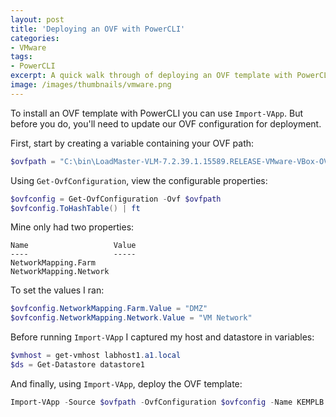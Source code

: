 ```yaml
---
layout: post
title: 'Deploying an OVF with PowerCLI'
categories:
- VMware
tags:
- PowerCLI
excerpt: A quick walk through of deploying an OVF template with PowerCLI.
image: /images/thumbnails/vmware.png
---
```


To install an OVF template with PowerCLI you can use `Import-VApp`. But before you do, you'll need to update our OVF configuration for deployment.

First, start by creating a variable containing your OVF path:
``` powershell
$ovfpath = "C:\bin\LoadMaster-VLM-7.2.39.1.15589.RELEASE-VMware-VBox-OVF-FREE.ovf"
```

Using `Get-OvfConfiguration`, view the configurable properties:
``` powershell
$ovfconfig = Get-OvfConfiguration -Ovf $ovfpath
$ovfconfig.ToHashTable() | ft
```

Mine only had two properties:
``` console
Name                   Value
----                   -----
NetworkMapping.Farm
NetworkMapping.Network
```

To set the values I ran:
``` powershell
$ovfconfig.NetworkMapping.Farm.Value = "DMZ"
$ovfconfig.NetworkMapping.Network.Value = "VM Network"
```

Before running `Import-VApp` I captured my host and datastore in variables:
``` powershell
$vmhost = get-vmhost labhost1.a1.local
$ds = Get-Datastore datastore1
```

And finally, using `Import-VApp`, deploy the OVF template:
``` powershell
Import-VApp -Source $ovfpath -OvfConfiguration $ovfconfig -Name KEMPLB -VMHost $vmhost -Datastore $ds -DiskStorageFormat Thin
```